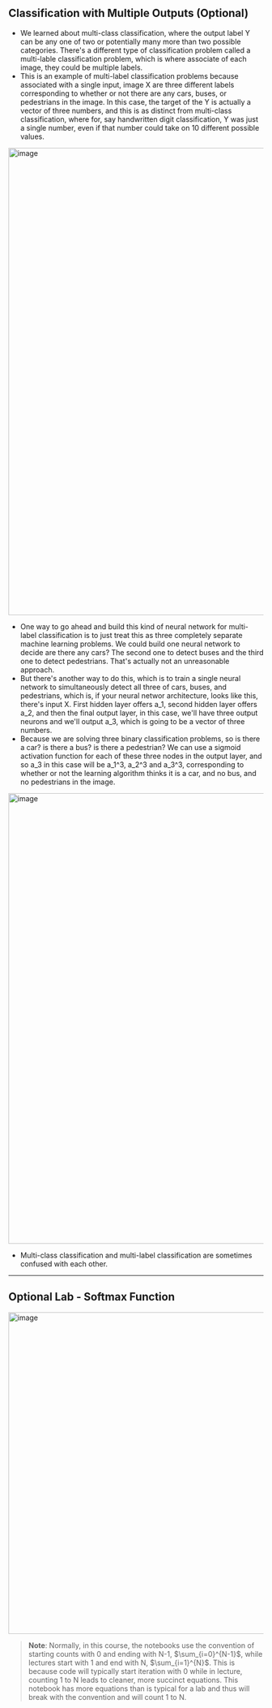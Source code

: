 ## Classification with Multiple Outputs (Optional)

- We learned about multi-class classification, where the output label Y can be any one of two or potentially many more than two possible categories. There's a different type of classification problem called a multi-lable classification problem, which is where associate of each image, they could be multiple labels.
- This is an example of multi-label classification problems because associated with a single input, image X are three different labels corresponding to whether or not there are any cars, buses, or pedestrians in the image. In this case, the target of the Y is actually a vector of three numbers, and this is as distinct from multi-class classification, where for, say handwritten digit classification, Y was just a single number, even if that number could take on 10 different possible values.

<img width="1902" height="921" alt="image" src="https://github.com/user-attachments/assets/90c5b58d-683a-4a60-92c9-88e31ecccae4" />

- One way to go ahead and build this kind of neural network for multi-label classification is to just treat this as three completely separate machine learning problems. We could build one neural network to decide are there any cars? The second one to detect buses and the third one to detect pedestrians. That's actually not an unreasonable approach.
- But there's another way to do this, which is to train a single neural network to simultaneously detect all three of cars, buses, and pedestrians, which is, if your neural networ architecture, looks like this, there's input X. First hidden layer offers a_1, second hidden layer offers a_2, and then the final output layer, in this case, we'll have three output neurons and we'll output a_3, which is going to be a vector of three numbers.
- Because we are solving three binary classification problems, so is there a car? is there a bus? is there a pedestrian? We can use a sigmoid activation function for each of these three nodes in the output layer, and so a_3 in this case will be a_1^3, a_2^3 and a_3^3, corresponding to whether or not the learning algorithm thinks it is a car, and no bus, and no pedestrians in the image.

<img width="1906" height="888" alt="image" src="https://github.com/user-attachments/assets/99b6ac43-8b3b-4293-a17c-32fb428b3696" />

- Multi-class classification and multi-label classification are sometimes confused with each other. 

---

## Optional Lab - Softmax Function

<img width="1163" height="634" alt="image" src="https://github.com/user-attachments/assets/3fc2fc91-b64f-416a-aeb3-bcfd07f4a59c" />

> **Note**: Normally, in this course, the notebooks use the convention of starting counts with 0 and ending with N-1,  $\sum_{i=0}^{N-1}$, while lectures start with 1 and end with N,  $\sum_{i=1}^{N}$. This is because code will typically start iteration with 0 while in lecture, counting 1 to N leads to cleaner, more succinct equations. This notebook has more equations than is typical for a lab and thus  will break with the convention and will count 1 to N.


